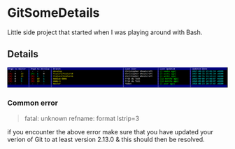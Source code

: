 # GitSomeDetails

Little side project that started when I was playing around with Bash.

## Details

![Example](Example.png)

### Common error

> fatal: unknown refname: format lstrip=3

if you encounter the above error make sure that you have updated your verion of Git to at least version 2.13.0 & this should then be resolved.